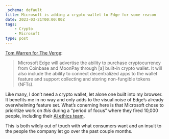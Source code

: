 ```yaml
---
_schema: default
title: Microsoft is adding a crypto wallet to Edge for some reason
date: 2023-03-21T00:00:00Z
tags:
    - Crypto
    - Microsoft
type: post
---
```

[Tom Warren for The Verge](https://www.theverge.com/2023/3/21/23649834/microsoft-edge-cryptocurrency-wallet-feature):

> Microsoft Edge will advertise the ability to purchase cryptocurrency from Coinbase and MoonPay through \[a\] built-in crypto wallet. It will also include the ability to connect decentralized apps to the wallet feature and support collecting and storing non-fungible tokens (NFTs).

Like many, I don’t need a crypto wallet, let alone one built into my browser. It benefits me in no way and only adds to the visual noise of Edge’s already overwhelming feature set. What’s conerning here is that Microsoft chose to prioritize work on *this* during a “period of focus” where they fired 10,000 people, including their [AI ethics team](https://www.theverge.com/2023/3/13/23638823/microsoft-ethics-society-team-responsible-ai-layoffs).

This is both wildly out of touch with what consumers want and an insult to the people the company let go over the past couple months.